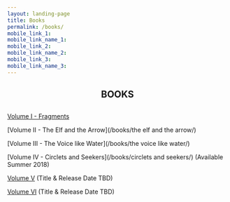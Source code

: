 ```yaml
---
layout: landing-page
title: Books
permalink: /books/
mobile_link_1:
mobile_link_name_1:
mobile_link_2: 
mobile_link_name_2: 
mobile_link_3: 
mobile_link_name_3: 
---
```


<center>
	<h2 class="page-title">BOOKS</h2>
	<h2 class="post-list-heading"></h2>
</center>

[Volume I - Fragments](/books/fragments/)

[Volume II - The Elf and the Arrow](/books/the elf and the arrow/)

[Volume III - The Voice like Water](/books/the voice like water/)

[Volume IV - Circlets and Seekers](/books/circlets and seekers/) (Available Summer 2018)

[Volume V](/books/) (Title & Release Date TBD)

[Volume VI](/books/) (Title & Release Date TBD)
